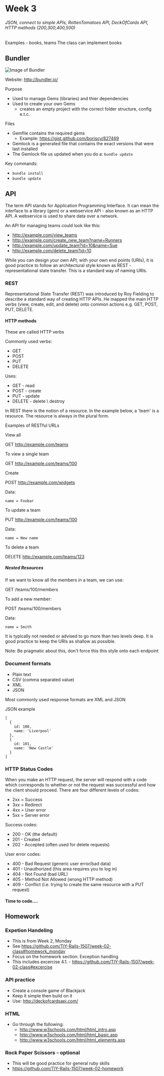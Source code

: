 # Week 3
###### JSON, connect to simple APIs, RottenTomatoes API, DeckOfCards API, HTTP methods (200,300,400,500)

Examples - books, teams
The class can implement books

## Bundler

![Image of Bundler](http://bundler.io/images/bundler-small.png)

Website: http://bundler.io/

Purpose
* Used to manage Gems (libraries) and thier dependencies
* Used to create your own Gems
  * creates an empty project with the correct folder structure, config e.t.c. 

Files
* Gemfile contains the required gems
  * Example: https://gist.github.com/boriscy/827469 
* Gemlock is a generated file that contains the exact versions that were last installed
* The Gemlock file us updated when you do a: ```bundle update```

Key commands:
* ```bundle install```
* ```bundle update```

## API

The term API stands for Application Programming Interface. It can mean the interface to a library (gem) or a webservice API - also known as an HTTP API. A webservice is used to share data over a network. 

An API for managing teams could look like this:
* http://example.com/view_teams
* http://example.com/create_new_team?name=Runners
* http://example.com/update_team?id=10&name=Sue
* http://example.com/delete_team?id=10

While you can design your own API, with your own end points (URIs), it is good practice to follow an architectural style known as REST - representational state transfer. This is a standard way of naming URIs.

### REST

Representational State Transfer (REST) was introduced by Roy Fielding to describe a standard way of creating HTTP APIs. He mapped the main HTTP verbs (view, create, edit, and delete) onto common actions e.g. GET, POST, PUT, DELETE.

#### HTTP methods
These are called HTTP verbs

Commonly used verbs:
* GET
* POST
* PUT
* DELETE

Uses:
* GET - read
* POST - create
* PUT - update
* DELETE - delete \ destroy

In REST there is the notion of a resource. In the example below, a 'team' is a resource. The resource is always in the plural form.

Examples of RESTful URLs

View all

GET http://example.com/teams

To view a single team

GET http://example.com/teams/100

Create

POST http://example.com/widgets

Data:

    name = Foobar


To update a team

PUT http://example.com/teams/100

Data:

    name = New name

To delete a team 

DELETE http://example.com/teams/123

##### Nested Resources

If we want to know all the members in a team, we can use:

GET /teams/100/members

To add a new member:

POST /teams/100/members

Data:

    name = Smith 

It is typically not needed or advised to go more than two levels deep. It is good practice to keep the URIs as shallow as possible.

Note: Be pragmatic about this, don't force this this style onto each endpoint

### Document formats

* Plain text
* CSV (comma separated value)
* XML
* JSON

Most commonly used response formats are XML and JSON

JSON example
```
[
  {
    id: 100,
    name: 'Liverpool'
  },
  {
    id: 101,
    name: 'New Castle'
  }
]
```


### HTTP Status Codes

When you make an HTTP request, the server will respond with a code which corresponds to whether or not the request was successful and how the client should proceed. There are four different levels of codes:

* 2xx = Success
* 3xx = Redirect
* 4xx = User error
* 5xx = Server error

Success codes:

* 200 - OK (the default)
* 201 - Created
* 202 - Accepted (often used for delete requests)

User error codes:

* 400 - Bad Request (generic user error/bad data)
* 401 - Unauthorized (this area requires you to log in)
* 404 - Not Found (bad URL)
* 405 - Method Not Allowed (wrong HTTP method)
* 409 - Conflict (i.e. trying to create the same resource with a PUT request)


#### Time to code....


## Homework

### Expetion Handeling
* This is from Week 2, Monday
* See https://github.com/TIY-Rails-1507/week-02-class#homework_monday
* Focus on the homework section: Exception handling
* This includes excercise 4.1. - https://github.com/TIY-Rails-1507/week-02-class#excercise

### API practice
* Create a console game of Blackjack
* Keep it simple then build on it
* Use: http://deckofcardsapi.com/

### HTML
* Go through the following:
  * http://www.w3schools.com/html/html_intro.asp
  * http://www.w3schools.com/html/html_basic.asp
  * http://www.w3schools.com/html/html_elements.asp

### Rock Paper Scissors - optional
* This will be good practice for general ruby skills
* https://github.com/TIY-Rails-1507/week-02-homework

